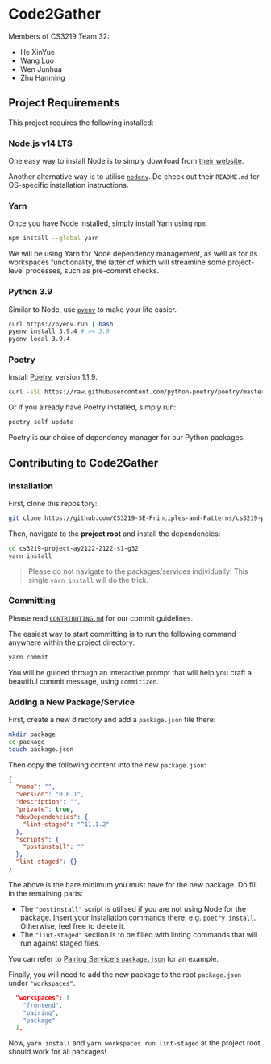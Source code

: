 # Code2Gather

Members of CS3219 Team 32:

- He XinYue
- Wang Luo
- Wen Junhua
- Zhu Hanming

## Project Requirements

This project requires the following installed:

### Node.js v14 LTS

One easy way to install Node is to simply download from [their website](https://nodejs.org/en/).

Another alternative way is to utilise [`nodenv`](https://github.com/nodenv/nodenv). Do check out their `README.md` for OS-specific installation instructions.

### Yarn

Once you have Node installed, simply install Yarn using `npm`:

```sh
npm install --global yarn
```

We will be using Yarn for Node dependency management, as well as for its workspaces functionality, the latter of which will streamline some project-level processes, such as pre-commit checks.

### Python 3.9

Similar to Node, use [`pyenv`](https://github.com/pyenv/pyenv) to make your life easier.

```bash
curl https://pyenv.run | bash
pyenv install 3.9.4 # >= 3.9
pyenv local 3.9.4
```

### Poetry

Install [Poetry](https://python-poetry.org), version 1.1.9.

```bash
curl -sSL https://raw.githubusercontent.com/python-poetry/poetry/master/install-poetry.py | env POETRY_VERSION=1.1.9 python -
```

Or if you already have Poetry installed, simply run:

```sh
poetry self update
```

Poetry is our choice of dependency manager for our Python packages.

## Contributing to Code2Gather

### Installation

First, clone this repository:

```sh
git clone https://github.com/CS3219-SE-Principles-and-Patterns/cs3219-project-ay2122-2122-s1-g32.git
```

Then, navigate to the **project root** and install the dependencies:

```sh
cd cs3219-project-ay2122-2122-s1-g32
yarn install
```

> Please do not navigate to the packages/services individually! This single `yarn install` will do the trick.

### Committing

Please read [`CONTRIBUTING.md`](CONTRIBUTING.md) for our commit guidelines.

The easiest way to start committing is to run the following command anywhere within the project directory:

```sh
yarn commit
```

You will be guided through an interactive prompt that will help you craft a beautiful commit message, using `commitizen`.

### Adding a New Package/Service

First, create a new directory and add a `package.json` file there:

```sh
mkdir package
cd package
touch package.json
```

Then copy the following content into the new `package.json`:

```json
{
  "name": "",
  "version": "0.0.1",
  "description": "",
  "private": true,
  "devDependencies": {
    "lint-staged": "^11.1.2"
  },
  "scripts": {
    "postinstall": ""
  },
  "lint-staged": {}
}
```

The above is the bare minimum you must have for the new package. Do fill in the remaining parts:

- The `"postinstall"` script is utilised if you are not using Node for the package. Insert your installation commands there, e.g. `poetry install`. Otherwise, feel free to delete it.
- The `"lint-staged"` section is to be filled with linting commands that will run against staged files.

You can refer to [Pairing Service's `package.json`](pairing/package.json) for an example.

Finally, you will need to add the new package to the root `package.json` under `"workspaces"`.

```json
  "workspaces": [
    "frontend",
    "pairing",
    "package"
  ],
```

Now, `yarn install` and `yarn workspaces run lint-staged` at the project root should work for all packages!
